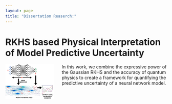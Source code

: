 ```yaml
---
layout: page
title: "Dissertation Reaserch:"
---
```


RKHS based Physical Interpretation of Model Predictive Uncertainty
===
<!-- <img src="assets/fm3.png"  class="img-responsive" alt=""> </div> -->
<img style="float: left; padding-right:25px" src="assets/fm3.jpg" width="30%" height="30%">
In this work, we combine the expressive power of the Gaussian RKHS and the accuracy of quantum physics to create a framework for quantifying the predictive uncertainty of a neural network model.
